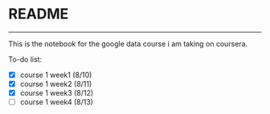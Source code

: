 # README
---
This is the notebook for the google data course i am taking on coursera.

To-do list:
- [x] course 1 week1 (8/10)
- [x] course 1 week2 (8/11)
- [x] course 1 week3 (8/12)
- [ ] course 1 week4 (8/13)